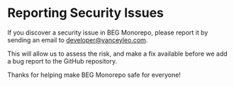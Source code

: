 # Reporting Security Issues

If you discover a security issue in BEG Monorepo, please report it by sending an email to [developer@yanceyleo.com](mailto:developer@yanceyleo.com).

This will allow us to assess the risk, and make a fix available before we add a bug report to the GitHub repository.

Thanks for helping make BEG Monorepo safe for everyone!
